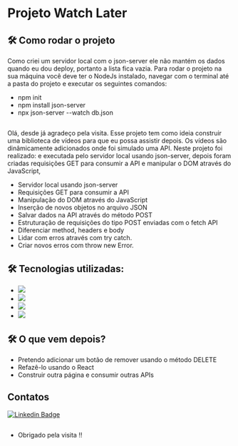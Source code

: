 # Projeto Watch Later


## 🛠️ Como rodar o projeto

Como criei um servidor local com o json-server ele não mantém os dados quando eu dou deploy, portanto a lista fica vazia.
Para rodar o projeto na sua máquina você deve ter o NodeJs instalado, navegar com o terminal até a pasta do projeto e executar os seguintes comandos:
* npm init
* npm install json-server
* npx json-server --watch db.json

## 

Olá, desde já agradeço pela visita. Esse projeto tem como ideia construir uma biblioteca de vídeos para que eu possa assistir depois. Os vídeos são dinâmicamente adicionados onde foi simulado uma API. Neste projeto foi realizado:  e executada pelo servidor local usando json-server, depois foram criadas requisições GET para consumir a API e manipular o DOM através do JavaScript,

* Servidor local usando json-server
* Requisições GET para consumir a API
* Manipulação do DOM através do JavaScript
* Inserção de novos objetos no arquivo JSON
* Salvar dados na API através do método POST
* Estruturação de requisições do tipo POST enviadas com o fetch API
* Diferenciar method, headers e body
* Lidar com erros através com try catch.
* Criar novos erros com throw new Error.

## 🛠️ Tecnologias utilizadas:
* <img src="https://img.shields.io/badge/HTML5-E34F26?style=for-the-badge&logo=html5&logoColor=white" />
* <img src="https://img.shields.io/badge/CSS3-1572B6?style=for-the-badge&logo=css3&logoColor=white" />
* <img src="https://img.shields.io/badge/JavaScript-323330?style=for-the-badge&logo=javascript&logoColor=F7DF1E" />
* <img src ="https://img.shields.io/badge/Node.js-43853D?style=for-the-badge&logo=node.js&logoColor=white" />

## 🛠️ O que vem depois?
* Pretendo adicionar um botão de remover usando o método DELETE
* Refazê-lo usando o React
* Construir outra página e consumir outras APIs

## Contatos
[![Linkedin Badge](https://img.shields.io/badge/-LinkedIn-blue?style=flat-square&logo=Linkedin&logoColor=white&link=https://www.linkedin.com/in/kefesson-araujo-43592b220/)](https://www.linkedin.com/in/kefesson-araujo-43592b220/)
## 
- Obrigado pela visita !!

